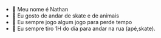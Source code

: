 - 👋 Meu nome é Nathan
- 👀 Eu gosto de andar de skate e de animais
- 🌱 Eu sempre jogo algum jogo para perde tempo
- 💞️ Eu sempre tiro 1H do dia para andar na rua (apé,skate).

<!---
nathansmg/nathansmg is a ✨ special ✨ repository because its `README.md` (this file) appears on your GitHub profile.
You can click the Preview link to take a look at your changes.
--->
